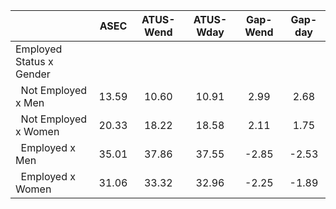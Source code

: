 
|                      |         ASEC |    ATUS-Wend |    ATUS-Wday |     Gap-Wend |      Gap-day |
| -------------------- | :----------: | :----------: | :----------: | :----------: | :----------: |
| Employed Status x Gender |              |              |              |              |              |
| &nbsp;&nbsp;Not Employed x Men |        13.59 |        10.60 |        10.91 |         2.99 |         2.68 |
| &nbsp;&nbsp;Not Employed x Women |        20.33 |        18.22 |        18.58 |         2.11 |         1.75 |
| &nbsp;&nbsp;Employed x Men |        35.01 |        37.86 |        37.55 |        -2.85 |        -2.53 |
| &nbsp;&nbsp;Employed x Women |        31.06 |        33.32 |        32.96 |        -2.25 |        -1.89 |

